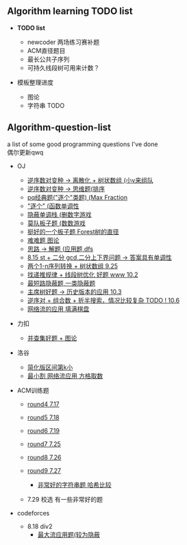 ## **Algorithm learning TODO list**
- **TODO list**
  - newcoder 两场练习赛补题
  - ACM直径题目
  - 最长公共子序列
  - 可持久线段树可用来计数？

- 模板整理进度
  - 图论
  - 字符串 TODO


## Algorithm-question-list
a list of some good programming questions I've done
\
偶尔更新qwq

- OJ
  - [逆序数对变种 -> 离散化 + 树状数组 (小v来组队 ](https://acm.sjtu.edu.cn/OnlineJudge/problem?problem_id=1534)
  - [逆序数对变种 -> 思维题(排序](https://acm.sjtu.edu.cn/OnlineJudge/problem?problem_id=1149)
  - [pq经典题("逐个"类题) (Max Fraction](https://acm.sjtu.edu.cn/OnlineJudge/problem?problem_id=14383)
  - ["逐个" (函数单调性](https://acm.sjtu.edu.cn/OnlineJudge/problem?problem_id=1558)
  - [隐蔽单调栈 (删数字游戏](https://acm.sjtu.edu.cn/OnlineJudge/problem?problem_id=1516)
  - [莫队板子题 (数数游戏](https://acm.sjtu.edu.cn/OnlineJudge/problem?problem_id=1627)
  - [挺好的一个板子题 Forest树的直径](https://acm.sjtu.edu.cn/OnlineJudge/problem?problem_id=1116)
  - [难难题 图论](https://acm.sjtu.edu.cn/OnlineJudge/problem?problem_id=1001)
  - [思路 -> 解题 (应用题,dfs](https://acm.sjtu.edu.cn/OnlineJudge/problem?problem_id=1642)
  - [8.15 st + 二分 gcd,二分上下界问题 -> 答案具有单调性](https://acm.sjtu.edu.cn/OnlineJudge/problem?problem_id=1509)
  - [两个1-n序列转换 + 树状数组 9.25](https://acm.sjtu.edu.cn/OnlineJudge/problem?problem_id=1593)
  - [找递推规律 + 线段树优化 好题 www 10.2](https://acm.sjtu.edu.cn/OnlineJudge/problem?problem_id=1686)
  - [最短路隐蔽题,一类隐蔽题](https://acm.sjtu.edu.cn/OnlineJudge/problem?problem_id=1700)
  - [主席树好题 -> 历史版本的应用 10.3](https://acm.sjtu.edu.cn/OnlineJudge/problem?problem_id=1705)
  - [逆序对 + 组合数 + 折半搜索，情况比较复杂 TODO ! 10.6](https://acm.sjtu.edu.cn/OnlineJudge/problem?problem_id=1018)
  - [网络流的应用 填满棋盘](https://acm.sjtu.edu.cn/OnlineJudge/problem?problem_id=1572)
 
- 力扣
  - [并查集好题 + 图论](https://leetcode.cn/problems/number-of-good-paths/)
- 洛谷
  - [简化版区间第k小](https://www.luogu.com.cn/problem/P1168)
  - [最小割 网络流应用 方格取数](https://www.luogu.com.cn/problem/P2774)
  
- ACM训练题
  - [round4 7.17](https://vjudge.net/contest/505273)
  - [round5 7.18](https://vjudge.net/contest/505363)
  - [round6 7.19](https://vjudge.net/contest/505362)
  - [round7 7.25](https://vjudge.net/contest/506622)
  - [round8 7.26](https://vjudge.net/contest/506822)
  - [round9 7.27](https://vjudge.net/contest/507048)
    - [非常好的字符串题 哈希比较](https://vjudge.net/contest/507048#problem/E)
  
  - 7.29 校选 有一些非常好的题

- codeforces
  - 8.18 div2
    - [最大流应用题(较为隐蔽](https://codeforces.com/contest/1717/problem/F)
  
